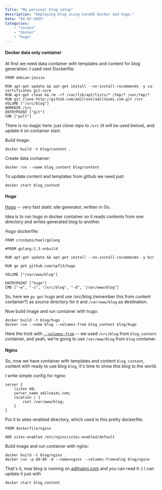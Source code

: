 ```yaml
---
Title: "My personal blog setup"
Description: "Deploying blog using CoreOS Docker and hugo."
Date: "04-02-2015"
Categories:
    - "coreos"
    - "docker"
    - "hugo"
---
```


#### Docker data only container

At first we need data container with templates and content for blog generation.
I used next Dockerfile:

```
FROM debian:jessie

RUN apt-get update && apt-get install --no-install-recommends -y ca-certificates git-core
RUN apt-get clean && rm -rf /var/lib/apt/lists/* /tmp/* /var/tmp/*
RUN git clone http://github.com/adilroot/adilnaimi.com.git /src
VOLUME ["/src/blog"]
WORKDIR /src
ENTRYPOINT ["git"]
CMD ["pull"]
```
There is no magic here: just clone repo to `/src` (it will be used below),
and update it on container start.

Build image:

```
docker build -t blog/content .
```

Create data container:

```
docker run --name blog_content blog/content
```

To update content and templates from github we need just:

```
docker start blog_content
```

#### Hugo

[Hugo](http://hugo.spf13.com) -- very fast static site generator, written in Go.

Idea is to run hugo in docker container so it reads contents from one directory
and writes generated blog to another.

Hugo dockerfile:

```
FROM crosbymichael/golang

#FROM golang:1.3-onbuild

RUN apt-get update && apt-get install --no-install-recommends -y bzr

RUN go get github.com/spf13/hugo

VOLUME ["/var/www/blog"]

ENTRYPOINT ["hugo"]
CMD ["-w", "-s", "/src/blog", "-d", "/var/www/blog"]
```
So, here we `go get` hugo and use /src/blog (remember this from content container?)
as source directory for it and `/var/www/blog` as destination.

Now build image and run container with hugo:

```
docker build -t blog/hugo .
docker run --name blog --volumes-from blog_content blog/hugo
```

Here the trick with
[`--volumes-from`](http://docs.docker.io/use/working_with_volumes/) -- we used
`/src/blog` from `blog_content` container, and yeah, we're going to use
`/var/www/blog` from `blog` container.

#### Nginx

So, now we have container with templates and content `blog_content`, content
with ready to use blog `blog`, it's time to show this blog to the world.

I write simple config for nginx:

```
server {
    listen 80;
    server_name adilnaimi.com;
    location / {
        root /var/www/blog;
    }
}
```

Put it to sites-enabled directory, which used in this pretty dockerfile:

```
FROM dockerfile/nginx

ADD sites-enabled /etc/nginx/sites-enabled/default
```

Build image and run container with nginx:

```
docker build -t blog/nginx .
docker run -p 80:80 -d --name=nginx --volumes-from=blog blog/nginx
```

That's it, now blog is running on [adilnaimi.com](http://adilnaimi.com) and
you can read it :) I can update it just with 
```
docker start blog_content
```
